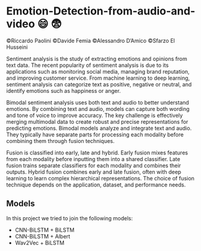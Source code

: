 # Emotion-Detection-from-audio-and-video :smile: :fearful:
©Riccardo Paolini ©Davide Femia ©Alessandro D’Amico ©Sfarzo El Husseini

Sentiment analysis is the study of extracting emotions and opinions from text data. The recent popularity of sentiment analysis is due to its applications such as monitoring social media, managing brand reputation, and improving customer service. From machine learning to deep learning, sentiment analysis can categorize text as positive, negative or neutral, and identify emotions such as happiness or anger. 

Bimodal sentiment analysis uses both text and audio to better understand emotions. By combining text and audio, models can capture both wording and tone of voice to improve accuracy. The key challenge is effectively merging multimodal data to create robust and precise representations for predicting emotions. Bimodal models analyze and integrate text and audio. They typically have separate parts for processing each modality before combining them through fusion techniques. 

Fusion is classified into early, late and hybrid. Early fusion mixes features from each modality before inputting them into a shared classifier. Late fusion trains separate classifiers for each modality and combines their outputs. Hybrid fusion combines early and late fusion, often with deep learning to learn complex hierarchical representations. The choice of fusion technique depends on the application, dataset, and performance needs.

## Models
In this project we tried to join the following models:
- CNN-BiLSTM + BiLSTM
- CNN-BiLSTM + Albert
- Wav2Vec + BiLSTM
